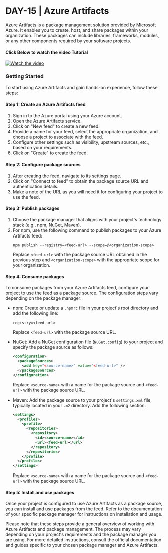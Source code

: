 # DAY-15 | Azure Artifacts

Azure Artifacts is a package management solution provided by Microsoft Azure. It enables you to create, host, and share packages within your organization. These packages can include libraries, frameworks, modules, or any other components required by your software projects.

#### Click Below to watch the video Tutorial
[![Watch the video](https://img.youtube.com/vi/tiP-Z1jPax0/0.jpg)](https://www.youtube.com/watch?v=tiP-Z1jPax0)

### Getting Started

To start using Azure Artifacts and gain hands-on experience, follow these steps:

#### Step 1: Create an Azure Artifacts feed

1. Sign in to the Azure portal using your Azure account.
2. Open the Azure Artifacts service.
3. Click on "New feed" to create a new feed.
4. Provide a name for your feed, select the appropriate organization, and choose a project to associate with the feed.
5. Configure other settings such as visibility, upstream sources, etc., based on your requirements.
6. Click on "Create" to create the feed.

#### Step 2: Configure package sources

1. After creating the feed, navigate to its settings page.
2. Click on "Connect to feed" to obtain the package source URL and authentication details.
3. Make a note of the URL as you will need it for configuring your project to use the feed.

#### Step 3: Publish packages

1. Choose the package manager that aligns with your project's technology stack (e.g., npm, NuGet, Maven).
2. For npm, use the following command to publish packages to your Azure Artifacts feed:
   ```
   npm publish --registry=<feed-url> --scope=@<organization-scope>
   ```
   Replace `<feed-url>` with the package source URL obtained in the previous step and `<organization-scope>` with the appropriate scope for your organization.

#### Step 4: Consume packages

To consume packages from your Azure Artifacts feed, configure your project to use the feed as a package source. The configuration steps vary depending on the package manager:

- npm: Create or update a `.npmrc` file in your project's root directory and add the following line:
  ```
  registry=<feed-url>
  ```
  Replace `<feed-url>` with the package source URL.

- NuGet: Add a NuGet configuration file (`NuGet.config`) to your project and specify the package source as follows:
  ```xml
  <configuration>
    <packageSources>
      <add key="<source-name>" value="<feed-url>" />
    </packageSources>
  </configuration>
  ```
  Replace `<source-name>` with a name for the package source and `<feed-url>` with the package source URL.

- Maven: Add the package source to your project's `settings.xml` file, typically located in your `.m2` directory. Add the following section:
  ```xml
  <settings>
    <profiles>
      <profile>
        <repositories>
          <repository>
            <id><source-name></id>
            <url><feed-url></url>
          </repository>
        </repositories>
      </profile>
    </profiles>
  </settings>
  ```
  Replace `<source-name>` with a name for the package source and `<feed-url>` with the package source URL.

#### Step 5: Install and use packages

Once your project is configured to use Azure Artifacts as a package source, you can install and use packages from the feed. Refer to the documentation of your specific package manager for instructions on installation and usage.

Please note that these steps provide a general overview of working with Azure Artifacts and package management. The process may vary depending on your project's requirements and the package manager you are using. For more detailed instructions, consult the official documentation and guides specific to your chosen package manager and Azure Artifacts.
